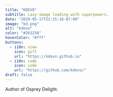 ```yaml
---
title: "KDEVO"
subtitle: Lazy-image loading with superpowers.
date: "2019-05-17T22:25:16-07:00"
image: "kd.png"
alt: "kdevo"
color: "#263238"
hoverColor: "#fff"
buttons:
  - i18n: view
    icon: gift
    url: "https://kdevo.github.io"
  - i18n: code
    icon: code
    url: "https://github.com/kdevo/"
draft: false
---
```


Author of Osprey Delight.